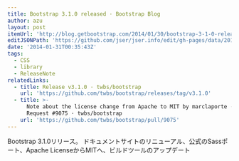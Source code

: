 ```yaml
---
title: Bootstrap 3.1.0 released · Bootstrap Blog
author: azu
layout: post
itemUrl: 'http://blog.getbootstrap.com/2014/01/30/bootstrap-3-1-0-released/'
editJSONPath: 'https://github.com/jser/jser.info/edit/gh-pages/data/2014/01/index.json'
date: '2014-01-31T00:35:43Z'
tags:
  - CSS
  - library
  - ReleaseNote
relatedLinks:
  - title: Release v3.1.0 · twbs/bootstrap
    url: 'https://github.com/twbs/bootstrap/releases/tag/v3.1.0'
  - title: >-
      Note about the license change from Apache to MIT by marclaporte · Pull
      Request #9075 · twbs/bootstrap
    url: 'https://github.com/twbs/bootstrap/pull/9075'
---
```

Bootstrap 3.1.0リリース。
ドキュメントサイトのリニューアル、公式のSassポート、Apache LicenseからMITへ、ビルドツールのアップデート
